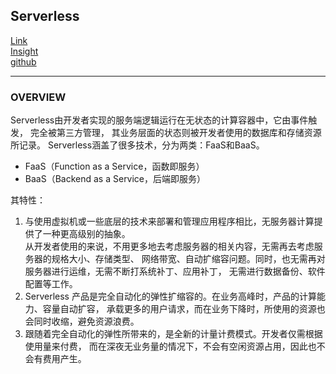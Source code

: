 ## Serverless
[Link](http://www.serverless.com/)  
[Insight](https://blog.csdn.net/cc18868876837/article/details/90672971)  
[github](https://github.com/serverless/serverless)

---
### OVERVIEW  
Serverless由开发者实现的服务端逻辑运行在无状态的计算容器中，它由事件触发， 完全被第三方管理，
其业务层面的状态则被开发者使用的数据库和存储资源所记录。
Serverless涵盖了很多技术，分为两类：FaaS和BaaS。  

* FaaS（Function as a Service，函数即服务）
* BaaS（Backend as a Service，后端即服务）  

其特性：
1. 与使用虚拟机或一些底层的技术来部署和管理应用程序相比，无服务器计算提供了一种更高级别的抽象。  
从开发者使用的来说，不用更多地去考虑服务器的相关内容，无需再去考虑服务器的规格大小、存储类型、
网络带宽、自动扩缩容问题。同时，也无需再对服务器进行运维，无需不断打系统补丁、应用补丁，
无需进行数据备份、软件配置等工作。  
2. Serverless 产品是完全自动化的弹性扩缩容的。在业务高峰时，产品的计算能力、容量自动扩容，
承载更多的用户请求，而在业务下降时，所使用的资源也会同时收缩，避免资源浪费。  
3. 跟随着完全自动化的弹性所带来的，是全新的计量计费模式。开发者仅需根据使用量来付费，
而在深夜无业务量的情况下，不会有空闲资源占用，因此也不会有费用产生。


